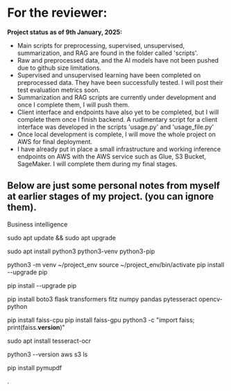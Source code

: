 # For the reviewer:

**Project status as of 9th January, 2025:**

- Main scripts for preprocessing, supervised, unsupervised, summarization, and RAG are found in the folder called 'scripts'. 
- Raw and preprocessed data, and the AI models have not been pushed due to github size limitations. 
- Supervised and unsupervised learning have been completed on preprocessed data. They have been successfully tested. I will post their test evaluation metrics soon. 
- Summarization and RAG scripts are currently under development and once I complete them, I will push them. 
- Client interface and endpoints have also yet to be completed, but I will complete them once I finish backend. A rudimentary script for a client interface was developed in the scripts 'usage.py' and 'usage_file.py'
- Once local development is complete, I will move the whole project on AWS for final deployment.
- I have already put in place a small infrastructure and working inference endpoints on AWS with the AWS service such as Glue, S3 Bucket, SageMaker. I will complete them during my final stages.   

## Below are just some personal notes from myself at earlier stages of my project. (you can ignore them).

Business intelligence

sudo apt update && sudo apt upgrade

sudo apt install python3 python3-venv python3-pip

python3 -m venv ~/project_env
source ~/project_env/bin/activate
pip install --upgrade pip

pip install --upgrade pip

pip install boto3 flask transformers fitz numpy pandas pytesseract opencv-python

pip install faiss-cpu
pip install faiss-gpu
python3 -c "import faiss; print(faiss.__version__)"

sudo apt install tesseract-ocr

python3 --version
aws s3 ls

pip install pymupdf

.

